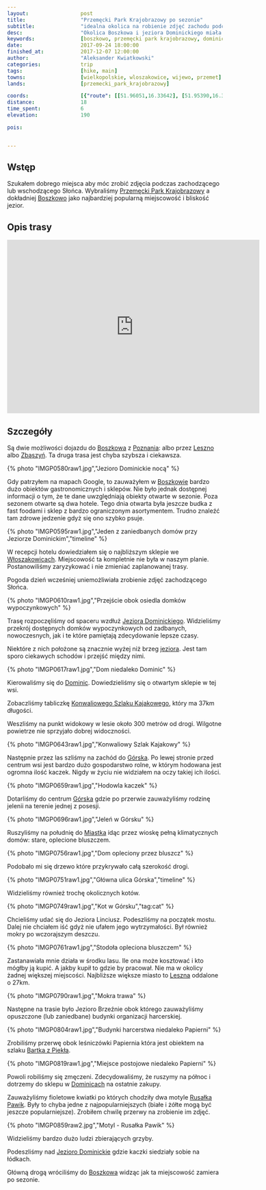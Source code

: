 ```yaml
---
layout:                 post
title:                  "Przemęcki Park Krajobrazowy po sezonie"
subtitle:               "idealna okolica na robienie zdjęć zachodu podczas najgorszej możliwej pogody, największa hodowla kaczek jaką widziałem, oraz stare, klimatyczne budynki"
desc:                   "Okolica Boszkowa i jeziora Dominickiego miała być najleszą opcją na robienie zdjęć zachodu i wschodu. Niestety pogoda tego dnia "
keywords:               [boszkowo, przemęcki park krajobrazowy, dominice, jezioro dominickie, konwaliowy szlak kajakowy, papiernia, bartek z piekła]
date:                   2017-09-24 18:00:00
finished_at:            2017-12-07 12:00:00
author:                 "Aleksander Kwiatkowski"
categories:             trip
tags:                   [hike, main]
towns:                  [wielkopolskie, wloszakowice, wijewo, przemet]
lands:                  [przemecki_park_krajobrazowy]

coords:                 [{"route": [[51.96051,16.33642], [51.95390,16.33771], [51.93638,16.29265], [51.94009,16.25918], [51.93088,16.25703], [51.91945,16.28973], [51.92950,16.28836], [51.93644,16.29248]], "type": "hike"}]
distance:               18
time_spent:             6
elevation:              190  

pois:


---
```


[wiki-boszkowo]: https://pl.wikipedia.org/wiki/Boszkowo
[wiki-poznan]: https://pl.wikipedia.org/wiki/Pozna%C5%84
[wiki-leszno]: https://pl.wikipedia.org/wiki/Leszno
[wiki-zbaszyn]: https://pl.wikipedia.org/wiki/Zb%C4%85szy%C5%84
[wiki-wloszakowice]: https://pl.wikipedia.org/wiki/W%C5%82oszakowice
[wiki-jezioro-dominickie]: https://pl.wikipedia.org/wiki/Jezioro_Dominickie
[wiki-dominice]: https://pl.wikipedia.org/wiki/Dominice
[wiki-gorsko]: https://pl.wikipedia.org/wiki/G%C3%B3rsko_(wojew%C3%B3dztwo_wielkopolskie)
[wiki-miastko]: https://pl.wikipedia.org/wiki/Miastko_(wojew%C3%B3dztwo_wielkopolskie)
[wiki-przemecki-park]: https://pl.wikipedia.org/wiki/Przem%C4%99cki_Park_Krajobrazowy
[wiki-szlak-konwaliowy]: https://pl.wikipedia.org/wiki/Szlak_Konwaliowy
[wiki-rusalka-pawik]: https://pl.wikipedia.org/wiki/Rusa%C5%82ka_pawik

[bartek-z-piekla]: http://e-boszkowo.pl/index.php?id=60&id_artykulu=28

Wstęp
-----

Szukałem dobrego miejsca aby móc zrobić zdjęcia podczas zachodzącego
lub wschodzącego Słońca. Wybraliśmy [Przemęcki Park Krajobrazowy][wiki-przemecki-park]
a dokładniej [Boszkowo][wiki-boszkowo] jako najbardziej popularną
miejscowość i bliskość jezior.

Opis trasy
----------

<iframe height='405' width='590' frameborder='0' allowtransparency='true' scrolling='no' src='https://www.strava.com/activities/1200070658/embed/0e82931e7b3e4d7027254241b022099d068d9740'></iframe>

Szczegóły
---------

Są dwie możliwości dojazdu do [Boszkowa][wiki-boszkowo] z
[Poznania][wiki-poznan]: albo przez [Leszno][wiki-leszno] albo
[Zbąszyń][wiki-zbaszyn]. Ta druga trasa jest chyba szybsza i ciekawsza.

{% photo "IMGP0580raw1.jpg","Jezioro Dominickie nocą" %}

Gdy patrzyłem na mapach Google, to zauważyłem w
[Boszkowie][wiki-boszkowo] bardzo dużo obiektów gastronomicznych i sklepów.
Nie było jednak dostępnej informacji o tym, że te dane uwzględniają obiekty otwarte w
sezonie.
Poza sezonem otwarte są dwa hotele.
Tego dnia otwarta była jeszcze budka z fast foodami
i sklep z bardzo ograniczonym asortymentem. Trudno znaleźć tam zdrowe jedzenie gdyż
się ono szybko psuje.

{% photo "IMGP0595raw1.jpg","Jeden z zaniedbanych domów przy Jeziorze Dominickim","timeline" %}

W recepcji hotelu dowiedziałem się o najbliższym sklepie we [Włoszakowicach][wiki-wloszakowice].
Miejscowość ta kompletnie nie była w naszym planie. Postanowiliśmy zaryzykować
i nie zmieniać zaplanowanej trasy.

Pogoda dzień wcześniej uniemożliwiała zrobienie zdjęć zachodzącego Słońca.

{% photo "IMGP0610raw1.jpg","Przejście obok osiedla domków wypoczynkowych" %}

Trasę rozpoczęliśmy od spaceru wzdłuż [Jeziora Dominickiego][wiki-jezioro-dominickie].
Widzieliśmy przekrój dostępnych domków wypoczynkowych od zadbanych, nowoczesnych, jak i
te które pamiętają zdecydowanie lepsze czasy.

Niektóre z nich położone są znacznie wyżej niż brzeg [jeziora][wiki-jezioro-dominickie].
Jest tam sporo ciekawych schodów i przejść między nimi.

{% photo "IMGP0617raw1.jpg","Dom niedaleko Dominic" %}

Kierowaliśmy się do [Dominic][wiki-dominice]. Dowiedzieliśmy się o otwartym sklepie
w tej wsi.

Zobaczliśmy tabliczkę [Konwaliowego Szlaku Kajakowego][wiki-szlak-konwaliowy],
który ma 37km długości.

Weszliśmy na punkt widokowy w lesie około 300 metrów od drogi. Wilgotne
powietrze nie sprzyjało dobrej widoczności.

{% photo "IMGP0643raw1.jpg","Konwaliowy Szlak Kajakowy" %}

Następnie przez las szliśmy na zachód do [Górska][wiki-gorsko].
Po lewej stronie przed centrum wsi jest bardzo dużo gospodarstwo rolne, w którym
hodowana jest ogromna ilość kaczek. Nigdy w życiu nie widziałem na oczy
takiej ich ilości.

{% photo "IMGP0659raw1.jpg","Hodowla kaczek" %}

Dotarliśmy do centrum [Górska][wiki-gorsko] gdzie po przerwie zauważyliśmy
rodzinę jelenii na terenie jednej z posesji.

{% photo "IMGP0696raw1.jpg","Jeleń w Górsku" %}

Ruszyliśmy na południę do [Miastka][wiki-miastko] idąc przez wioskę pełną
klimatycznych domów: stare, oplecione bluszczem.

{% photo "IMGP0756raw1.jpg","Dom opleciony przez bluszcz" %}

Podobało mi się drzewo które przykrywało całą szerokość drogi.

{% photo "IMGP0751raw1.jpg","Główna ulica Górska","timeline" %}

Widzieliśmy również trochę okolicznych kotów.

{% photo "IMGP0749raw1.jpg","Kot w Górsku","tag:cat" %}

Chcieliśmy udać się do Jeziora Linciusz.
Podeszliśmy na początek mostu. Dalej nie chciałem iść gdyż nie ufałem
jego wytrzymałości. Był również mokry po wczorajszym deszczu.

{% photo "IMGP0761raw1.jpg","Stodoła opleciona bluszczem" %}

Zastanawiała mnie działa w środku lasu. Ile ona może kosztować i kto
mógłby ją kupić. A jakby kupił to gdzie by pracował. Nie ma
w okolicy żadnej większej miejscości. Najbliższe większe miasto to
[Leszna][wiki-leszno] oddalone o 27km.

{% photo "IMGP0790raw1.jpg","Mokra trawa" %}

Następne na trasie było Jezioro Brzeźnie
obok którego zauważyliśmy opuszczone (lub zaniedbane) budynki
organizacji harcerskiej.

{% photo "IMGP0804raw1.jpg","Budynki harcerstwa niedaleko Papierni" %}

Zrobiliśmy przerwę obok leśniczówki Papiernia która jest obiektem na
szlaku [Bartka z Piekła][bartek-z-piekla].

{% photo "IMGP0819raw1.jpg","Miejsce postojowe niedaleko Papierni" %}

Powoli robiliśmy się zmęczeni. Zdecydowaliśmy, że ruszymy na północ
i dotrzemy do sklepu w [Dominicach][wiki-dominice] na ostatnie
zakupy.

Zauważyliśmy fioletowe kwiatki po których chodziły dwa motyle
[Rusałka Pawik][wiki-rusalka-pawik]. Były to
chyba jedne z najpopularniejszych (białe i żółte mogą być jeszcze popularniejsze).
Zrobiłem chwilę przerwy na zrobienie im zdjęć.

{% photo "IMGP0859raw2.jpg","Motyl - Rusałka Pawik" %}

Widzieliśmy bardzo dużo ludzi zbierających grzyby.

Podeszliśmy nad [Jezioro Dominickie][wiki-jezioro-dominickie] gdzie kaczki
siedziały sobie na łódkach.

Główną drogą wróciliśmy do [Boszkowa][wiki-boszkowo] widząc jak ta miejscowość
zamiera po sezonie.
